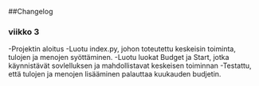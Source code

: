 ##Changelog

### viikko 3

-Projektin aloitus
-Luotu index.py, johon toteutettu keskeisin toiminta, tulojen ja menojen syöttäminen.
-Luotu luokat Budget ja Start, jotka käynnistävät sovlelluksen ja mahdollistavat keskeisen toiminnan
-Testattu, että tulojen ja menojen lisääminen palauttaa kuukauden budjetin.

